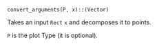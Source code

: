 ```
convert_arguments(P, x)::(Vector)
```

Takes an input `Rect` `x` and decomposes it to points.

`P` is the plot Type (it is optional).
